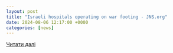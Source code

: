 ```yaml
---
layout: post
title: "Israeli hospitals operating on war footing - JNS.org"
date: 2024-08-06 12:17:00 +0000
categories: [news]
---
```


[Читати далі](https://www.jns.org/israeli-hospitals-operating-on-war-footing/)

